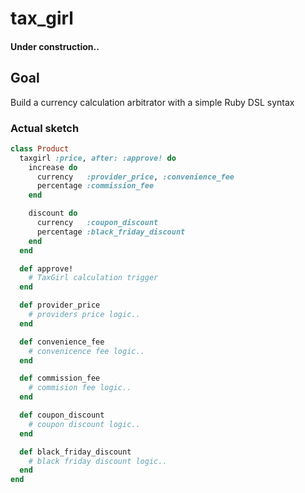 tax_girl
=======

#### Under construction..


## Goal

Build a currency calculation arbitrator with a simple Ruby DSL syntax

### Actual sketch

```ruby
class Product
  taxgirl :price, after: :approve! do
    increase do
      currency   :provider_price, :convenience_fee
      percentage :commission_fee
    end

    discount do
      currency   :coupon_discount
      percentage :black_friday_discount
    end
  end

  def approve!
    # TaxGirl calculation trigger
  end

  def provider_price
    # providers price logic..
  end

  def convenience_fee
    # convenicence fee logic..
  end

  def commission_fee
    # commision fee logic..
  end

  def coupon_discount
    # coupon discount logic..
  end

  def black_friday_discount
    # black friday discount logic..
  end
end
```
